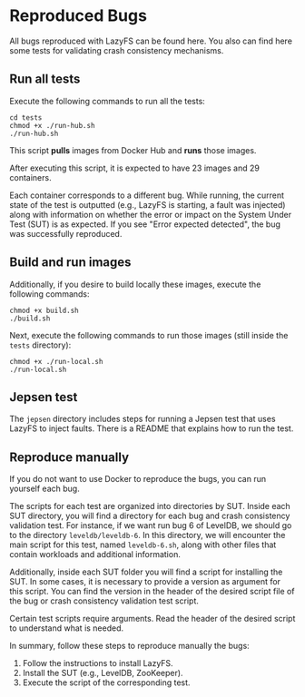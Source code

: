 # Reproduced Bugs
All bugs reproduced with LazyFS can be found here. You also can find here some tests for validating crash consistency mechanisms. 

## Run all tests
Execute the following commands to run all the tests:

```shell
cd tests
chmod +x ./run-hub.sh
./run-hub.sh
```

This script **pulls** images from Docker Hub and **runs** those images.

After executing this script, it is expected to have 23 images and 29 containers. 

Each container corresponds to a different bug. While running, the current state of the test is outputted (e.g., LazyFS is starting, a fault was injected) along with information on whether the error or impact on the System Under Test (SUT) is as expected. If you see "Error expected detected", the bug was successfully reproduced. 


## Build and run images
Additionally, if you desire to build locally these images, execute the following commands:

```shell
chmod +x build.sh
./build.sh
```

Next, execute the following commands to run those images (still inside the `tests` directory):

```shell
chmod +x ./run-local.sh
./run-local.sh
```


## Jepsen test

The `jepsen` directory includes steps for running a Jepsen test that uses LazyFS to inject faults. There is a README that explains how to run the test.

## Reproduce manually 
If you do not want to use Docker to reproduce the bugs, you can run yourself each bug. 

The scripts for each test are organized into directories by SUT. Inside each SUT directory, you will find a directory for each bug and crash consistency validation test. For instance, if we want run bug 6 of LevelDB, we should go to the directory `leveldb/leveldb-6`. In this directory, we will encounter the main script for this test, named `leveldb-6.sh`, along with other files that contain workloads and additional information. 

Additionally, inside each SUT folder you will find a script for installing the SUT. In some cases, it is necessary to provide a version as argument for this script. You can find the version in the header of the desired script file of the bug or crash consistency validation test script. 

Certain test scripts require arguments. Read the header of the desired script to understand what is needed.

In summary, follow these steps to reproduce manually the bugs:
1. Follow the instructions to install LazyFS.
2. Install the SUT (e.g., LevelDB, ZooKeeper). 
3. Execute the script of the corresponding test.